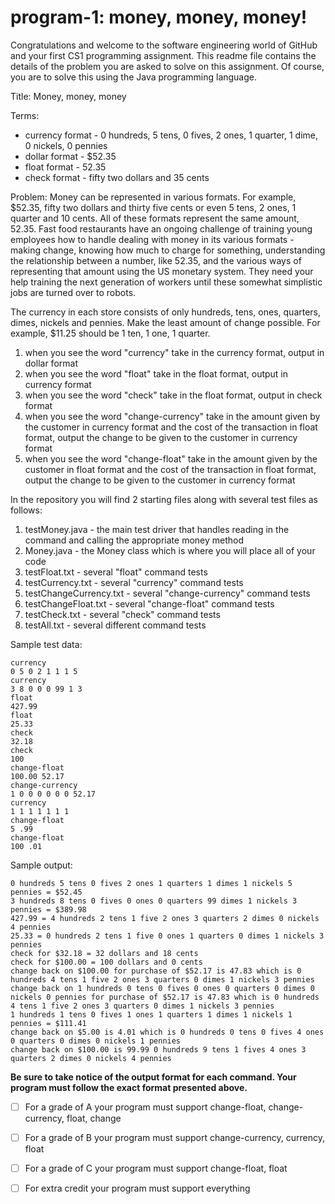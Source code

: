 # program-1: money, money, money!
Congratulations and welcome to the software engineering world of GitHub and your first CS1 programming assignment. This readme file contains the details of the problem you are asked to solve on this assignment. Of course, you are to solve this using the Java programming language. 


Title: Money, money, money

Terms: 
-  currency format - 0 hundreds, 5 tens, 0 fives, 2 ones, 1 quarter, 1 dime, 0 nickels, 0 pennies
-  dollar format - $52.35
-  float format - 52.35
-  check format - fifty two dollars and 35 cents
  
Problem: Money can be represented in various formats. For example, $52.35, fifty two dollars and thirty five cents or even 5 tens, 2 ones, 1 quarter and 10 cents. All of these formats represent the same amount, 52.35. Fast food restaurants have an ongoing challenge of training young employees how to handle dealing with money in its various formats - making change, knowing how much to charge for something, understanding the relationship between a number, like 52.35, and the various ways of representing that amount using the US monetary system. They need your help training the next generation of workers until these somewhat simplistic jobs are turned over to robots. 

The currency in each store consists of only hundreds, tens, ones, quarters, dimes, nickels and pennies. Make the least amount of change possible. For example, $11.25 should be 1 ten, 1 one, 1 quarter.

1. when you see the word "currency" take in the currency format, output in dollar format
2. when you see the word "float" take in the float format, output in currency format
3. when you see the word "check" take in the float format, output in check format
4. when you see the word "change-currency" take in the amount given by the customer in currency format and the cost of the transaction in float format, output the change to be given to the customer in currency format
5. when you see the word "change-float" take in the amount given by the customer in float format and the cost of the transaction in float format, output the change to be given to the customer in currency format

In the repository you will find 2 starting files along with several test files as follows:
1. testMoney.java - the main test driver that handles reading in the command and calling the appropriate money method
2. Money.java - the Money class which is where you will place all of your code
3. testFloat.txt - several "float" command tests
4. testCurrency.txt - several "currency" command tests
5. testChangeCurrency.txt - several "change-currency" command tests
6. testChangeFloat.txt - several "change-float" command tests
7. testCheck.txt - several "check" command tests
8. testAll.txt - several different command tests

Sample test data:
```
currency 
0 5 0 2 1 1 1 5
currency
3 8 0 0 0 99 1 3
float 
427.99
float 
25.33
check 
32.18
check 
100
change-float 
100.00 52.17
change-currency 
1 0 0 0 0 0 0 52.17
currency 
1 1 1 1 1 1 1
change-float
5 .99
change-float 
100 .01
```

Sample output:
```
0 hundreds 5 tens 0 fives 2 ones 1 quarters 1 dimes 1 nickels 5 pennies = $52.45
3 hundreds 8 tens 0 fives 0 ones 0 quarters 99 dimes 1 nickels 3 pennies = $389.98
427.99 = 4 hundreds 2 tens 1 five 2 ones 3 quarters 2 dimes 0 nickels 4 pennies
25.33 = 0 hundreds 2 tens 1 five 0 ones 1 quarters 0 dimes 1 nickels 3 pennies
check for $32.18 = 32 dollars and 18 cents
check for $100.00 = 100 dollars and 0 cents
change back on $100.00 for purchase of $52.17 is 47.83 which is 0 hundreds 4 tens 1 five 2 ones 3 quarters 0 dimes 1 nickels 3 pennies
change back on 1 hundreds 0 tens 0 fives 0 ones 0 quarters 0 dimes 0 nickels 0 pennies for purchase of $52.17 is 47.83 which is 0 hundreds 4 tens 1 five 2 ones 3 quarters 0 dimes 1 nickels 3 pennies
1 hundreds 1 tens 0 fives 1 ones 1 quarters 1 dimes 1 nickels 1 pennies = $111.41
change back on $5.00 is 4.01 which is 0 hundreds 0 tens 0 fives 4 ones 0 quarters 0 dimes 0 nickels 1 pennies
change back on $100.00 is 99.99 0 hundreds 9 tens 1 fives 4 ones 3 quarters 2 dimes 0 nickels 4 pennies
```
**Be sure to take notice of the output format for each command. Your program must follow the exact format presented above.** 

- [ ] For a grade of A your program must support change-float, change-currency, float, change
- [ ] For a grade of B your program must support change-currency, currency, float
- [ ] For a grade of C your program must support change-float, float
- [ ] For extra credit your program must support everything

